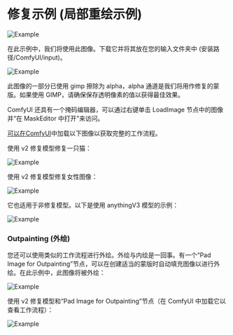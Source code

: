 # 修复示例 (局部重绘示例)

![Example](inpaint_example.png)

在此示例中，我们将使用此图像。下载它并将其放在您的输入文件夹中 (安装路径/ComfyUI/input)。

![Example](yosemite_inpaint_example.png)

此图像的一部分已使用 gimp 擦除为 alpha，alpha 通道是我们将用作修复的蒙版。如果使用 GIMP，请确保保存透明像素的值以获得最佳效果。

ComfyUI 还具有一个掩码编辑器，可以通过右键单击 LoadImage 节点中的图像并“在 MaskEditor 中打开”来访问。

[可以在ComfyUI](https://github.com/comfyanonymous/ComfyUI)中加载以下图像以获取完整的工作流程。

使用 v2 修复模型修复一只猫：

![Example](inpain_model_cat.png)

使用 v2 修复模型修复女性图像：

![Example](inpain_model_woman.png)

它也适用于非修复模型。以下是使用 anythingV3 模型的示例：

![Example](inpaint_anythingv3_woman.png)

### Outpainting (外绘)

您还可以使用类似的工作流程进行外绘。外绘与内绘是一回事。有一个“Pad Image for Outpainting”节点，可以在创建适当的蒙版时自动填充图像以进行外绘。在此示例中，此图像将被外绘：

![Example](yosemite_outpaint_example.png)

使用 v2 修复模型和“Pad Image for Outpainting”节点（在 ComfyUI 中加载它以查看工作流程）：

![Example](inpain_model_outpainting.png)

